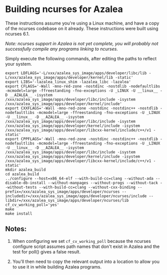 # Building ncurses for Azalea

These instructions assume you're using a Linux machine, and have a copy of the ncurses codebase on it already. These
instructions were built using ncurses 6.1.

*Note: ncurses support in Azalea is not yet complete, you will probably not successfully compile any programs linking
to ncurses.*

Simply execute the following commands, after editing the paths to reflect your system.

```
export LDFLAGS='-L/xxx/azalea_sys_image/apps/developer/libc/lib -L/xxx/azalea_sys_image/apps/developer/kernel/lib -static'
export LIBS='-lazalea_linux_shim -lazalea_libc -lazalea'
export CFLAGS='-Wall -mno-red-zone -nostdinc -nostdlib -nodefaultlibs -mcmodel=large -ffreestanding -fno-exceptions -U _LINUX -U __linux__ -D __AZALEA__ -isystem /xxx/azalea_sys_image/apps/developer/libc/include -isystem /xxx/azalea_sys_image/apps/developer/kernel/include'
export CXXFLAGS='-Wall -mno-red-zone -nostdinc -nostdinc++ -nostdlib -nodefaultlibs -mcmodel=large -ffreestanding -fno-exceptions -U _LINUX -U __linux__ -D __AZALEA__ -isystem /xxx/azalea_sys_image/apps/developer/libc/include -isystem /xxx/azalea_sys_image/apps/developer/kernel/include -isystem /xxx/azalea_sys_image/apps/developer/libcxx-kernel/include/c++/v1 -static'
export CPPFLAGS='-Wall -mno-red-zone -nostdinc -nostdinc++ -nostdlib -nodefaultlibs -mcmodel=large -ffreestanding -fno-exceptions -U _LINUX -U __linux__ -D __AZALEA__ -isystem /xxx/azalea_sys_image/apps/developer/libc/include -isystem /xxx/azalea_sys_image/apps/developer/kernel/include -isystem /xxx/azalea_sys_image/apps/developer/libcxx-kernel/include/c++/v1 -static'
mkdir azalea_build
cd azalea_build
../configure --host=x86_64-elf --with-build-cc=clang --without-ada --disable-db-install --without-manpages --without-progs --without-tack --without-tests --with-build-cc=clang --without-cxx-binding --prefix=/xxx/azalea_sys_image/apps/developer/ncurses --includedir=/xxx/azalea_sys_image/apps/developer/ncurses/include --libdir=/xxx/azalea_sys_image/apps/developer/ncurses/lib cf_cv_working_poll='yes'
make
make install
```
## Notes:

1. When configuring we set `cf_cv_working_poll` because the ncurses configure script assumes path names that don't
   exist in Azalea and the test for poll() gives a false result.

2. You'll then need to copy the relevant output into a location to allow you to use it in while building Azalea programs.
